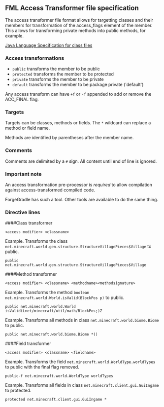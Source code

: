 ## FML Access Transformer file specification

The access transformer file format allows for targetting classes and their members for transformation 
of the access_flags element of the member. This allows for transforming private methods into public methods,
for example.

[Java Language Specification for class files](https://docs.oracle.com/javase/specs/jvms/se8/html/jvms-4.html)

### Access transformations
* ````public```` transforms the member to be public
* ````protected```` transforms the member to be protected
* ````private```` transforms the member to be private
* ````default```` transforms the member to be package private ('default')

Any access transform can have ````+f```` or ````-f```` appended to add or remove the ACC_FINAL flag.

### Targets
Targets can be classes, methods or fields. The ````*```` wildcard can replace a method or field name.

Methods are identified by parentheses after the member name.

### Comments
Comments are delimited by a ````#```` sign. All content until end of line is ignored.

### Important note
An access transformation pre-processor is *required* to allow compilation against access-transformed compiled code.

ForgeGradle has such a tool. Other tools are available to do the same thing.

### Directive lines
####Class transformer
````
<access modifier> <classname>
````
Example. Transforms the class ````net.minecraft.world.gen.structure.StructureVillagePieces$Village```` to public.
````
public net.minecraft.world.gen.structure.StructureVillagePieces$Village
````

####Method transformer
````
<access modifier> <classname> <methodname><methodsignature>
````
Example. Transforms the method ````boolean net.minecraft.world.World.isValid(BlockPos p)```` to public.
````
public net.minecraft.world.World isValid(Lnet/minecraft/util/math/BlockPos;)Z
````

Example. Transforms all methods in class ````net.minecraft.world.biome.Biome```` to public.
````
public net.minecraft.world.biome.Biome *()
````
####Field transformer
````
<access modifier> <classname> <fieldname>
````
Example. Transforms the field ````net.minecraft.world.WorldType.worldTypes```` to public with the final flag removed.
````
public-f net.minecraft.world.WorldType worldTypes
````
Example. Transforms all fields in class ````net.minecraft.client.gui.GuiIngame```` to protected.
````
protected net.minecraft.client.gui.GuiIngame *
````